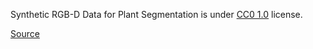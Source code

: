 Synthetic RGB-D Data for Plant Segmentation is under [CC0 1.0](https://creativecommons.org/publicdomain/zero/1.0/) license.

[Source](https://www.kaggle.com/datasets/harlequeen/synthetic-rgbd-images-of-plants)